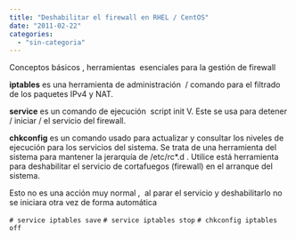 ```yaml
---
title: "Deshabilitar el firewall en RHEL / CentOS"
date: "2011-02-22"
categories: 
  - "sin-categoria"
---
```


Conceptos básicos , herramientas  esenciales para la gestión de firewall

**iptables** es una herramienta de administración  / comando para el filtrado de los paquetes IPv4 y NAT.

**service** es un comando de ejecución  script init V. Este se usa para detener / iniciar / el servicio del firewall.

**chkconfig** es un comando usado para actualizar y consultar los niveles de ejecución para los servicios del sistema. Se trata de una herramienta del sistema para mantener la jerarquía de /etc/rc\*.d . Utilice está herramienta para deshabilitar el servicio de cortafuegos (firewall) en el arranque del sistema.

Esto no es una acción muy normal ,  al parar el servicio y deshabilitarlo no se iniciara otra vez de forma automática

`# service iptables save` `# service iptables stop` `# chkconfig iptables off`
